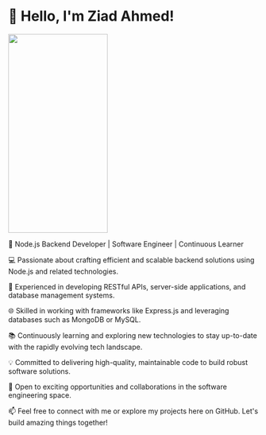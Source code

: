 # 👋 Hello, I'm Ziad Ahmed!

  <img src="[https://camo.githubusercontent.com/...](https://github.com/ZiadAhmed184/ZiadAhmed184/assets/91778232/6ccaea1f-b01d-4777-a691-d88d8bc81622)" data-canonical-src="https://gyazo.com/eb5c5741b6a9a16c692170a41a49c858.png" width="200" height="400" />

🌟 Node.js Backend Developer | Software Engineer | Continuous Learner

💻 Passionate about crafting efficient and scalable backend solutions using Node.js and related technologies.

🚀 Experienced in developing RESTful APIs, server-side applications, and database management systems.

🌐 Skilled in working with frameworks like Express.js and leveraging databases such as MongoDB or MySQL.

📚 Continuously learning and exploring new technologies to stay up-to-date with the rapidly evolving tech landscape.

💡 Committed to delivering high-quality, maintainable code to build robust software solutions.

🌱 Open to exciting opportunities and collaborations in the software engineering space.

📫 Feel free to connect with me or explore my projects here on GitHub. Let's build amazing things together!

